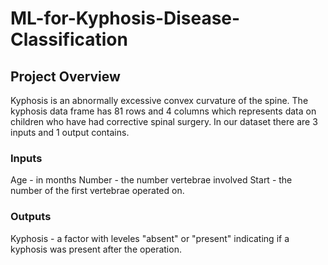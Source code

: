 # ML-for-Kyphosis-Disease-Classification
## Project Overview
Kyphosis is an abnormally excessive convex curvature of the spine. The kyphosis data frame has 81 rows and 4 columns which represents data on children who have had corrective spinal surgery. In our dataset there are 3 inputs and 1 output contains.

### Inputs
Age - in months
Number - the number vertebrae involved
Start - the number of the first vertebrae operated on.

### Outputs
Kyphosis - a factor with leveles "absent" or "present" indicating if a kyphosis was present after the operation.

